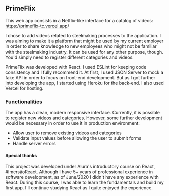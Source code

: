 ## PrimeFlix

This web app consists in a Netflix-like interface for a catalog of videos: https://primeflix-tc.vercel.app/

I chose to add videos related to steelmaking processes to the application. I was aiming to make it a platform that might be used by my current employer in order to share knowledge to new employees who might not be familiar with the steelmaking industry. It can be used for any other purpose, though. You'd simply need to register different categories and videos.

PrimeFlix was developed with React. I used ESLint for keeping code consistency and I fully recommend it. At first, I used JSON Server to mock a fake API in order to focus on front-end development. But as I got further into developing the app, I started using Heroku for the back-end. I also used Vercel for hosting.

### Functionalities

The app has a clean, modern responsive interface. Currently, it is possible to register new videos and categories. However, some further development would be necessary in order to use it in production environment:

- Allow user to remove existing videos and categories
- Validate input values before allowing the user to submit forms
- Handle server errors


#### Special thanks

This project was developed under Alura's introductory course on React, #ImersãoReact. Although I have 5+ years of professional experience in software development, as of June/2020 I didn't have any experience with React. During this course, I was able to learn the fundamentals and build my first app. I'll continue studying React as I quite enjoyed the experience.
